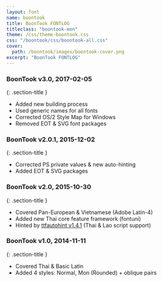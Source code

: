 ```yaml
---
layout: font
name: boontook
title: BoonTook FONTLOG
titleclass: "boontook-mon"
theme: /css/theme-boontook.css
css: "/boontook/css/boontook-all.css"
cover:
  path: /boontook/images/boontook-cover.png
excerpt: "BoonTook FONTLOG"
---
```


### BoonTook v3.0, 2017-02-05
{: .section-title }

- Added new building process
- Used generic names for all fonts
- Corrected OS/2 Style Map for Windows
- Removed EOT & SVG font packages

### BoonTook v2.0.1, 2015-12-02
{: .section-title }

- Corrected PS private values & new auto-hinting
- Added EOT & SVG packages

### BoonTook v2.0, 2015-10-30
{: .section-title }

- Covered Pan-European & Vietnamese (Adobe Latin-4)
- Added new Thai core feature framework (fontuni)
- Hinted by [ttfautohint v1.4.1](http://www.freetype.org/ttfautohint/) (Thai & Lao script support)

### BoonTook v1.0, 2014-11-11
{: .section-title }

- Covered Thai & Basic Latin
- Added 4 styles: Normal, Mon (Rounded) + oblique pairs
